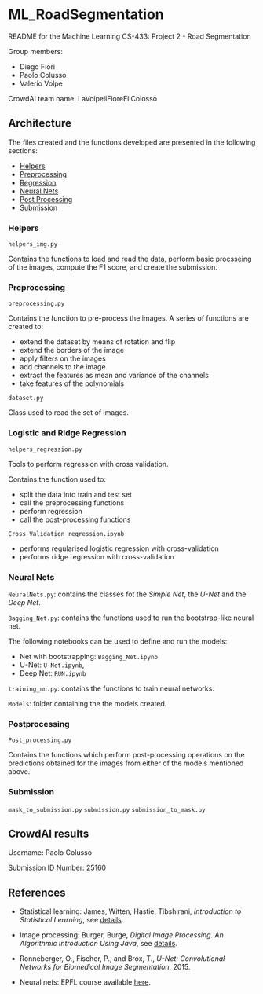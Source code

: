 # ML_RoadSegmentation

README for the Machine Learning CS-433: Project 2 - Road Segmentation

Group members: 
- Diego Fiori
- Paolo Colusso 
- Valerio Volpe

CrowdAI team name: LaVolpeilFioreEilColosso

## Architecture

The files created and the functions developed are presented in the following sections:

* [Helpers](#helpers)
* [Preprocessing](#prepr)
* [Regression](#regression)
* [Neural Nets](#cnn)
* [Post Processing](#pp)
* [Submission](#subm)


### <a name="helpers"></a>Helpers
```helpers_img.py```

Contains the functions to load and read the data, perform basic procsseing of the images, compute the F1 score, and create the submission.

### <a name="prepr"></a>Preprocessing
```preprocessing.py```

Contains the function to pre-process the images. A series of functions are created to:
 * extend the dataset by means of rotation and flip
 * extend the borders of the image
 * apply filters on the images
 * add channels to the image
 * extract the features as mean and variance of the channels
 * take features of the polynomials
 
 ```dataset.py```

Class used to read the set of images.

### <a name="regression"></a>Logistic and Ridge Regression
```helpers_regression.py```

Tools to perform regression with cross validation. 

Contains the function used to:
 + split the data into train and test set
 + call the preprocessing functions
 + perform regression
 + call the post-processing functions
 
```Cross_Validation_regression.ipynb```

 + performs regularised logistic regression with cross-validation
 + performs ridge regression with cross-validation

### <a name="cnn"></a>Neural Nets
```NeuralNets.py```: contains the classes fot the *Simple Net*, the *U-Net* and the *Deep Net*.

```Bagging_Net.py```: contains the functions used to run the bootstrap-like neural net.

The following notebooks can be used to define and run the models:
+ Net with bootstrapping: ```Bagging_Net.ipynb```
+ U-Net:  ```U-Net.ipynb```,
+ Deep Net: ```RUN.ipynb```

```training_nn.py```: contains the functions to train neural networks.

 ```Models```: folder containing the the models created.

### <a name="pp"></a>Postprocessing
```Post_processing.py```

Contains the functions which perform post-processing operations on the predictions obtained for the images from either of the models mentioned above.

### <a name="subm"></a>Submission

```mask_to_submission.py```
```submission.py```
```submission_to_mask.py```

## CrowdAI results
Username: Paolo Colusso

Submission ID Number: 25160

## References

+ Statistical learning: James, Witten, Hastie, Tibshirani, *Introduction to Statistical Learning*, see [details](https://www-bcf.usc.edu/~gareth/ISL/).

+ Image processing: Burger, Burge, *Digital Image Processing. An Algorithmic Introduction Using Java*, see [details](https://www.springer.com/de/book/9781447166832).

+ Ronneberger, O., Fischer, P., and Brox, T., *U-Net: Convolutional Networks for Biomedical Image Segmentation*, 2015.

+ Neural nets: EPFL course available [here](https://fleuret.org/ee559-2018/dlc/).
